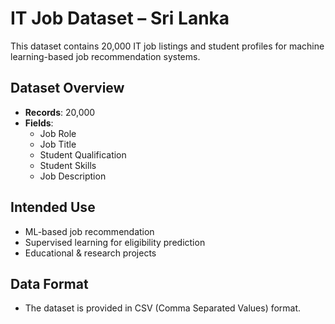 #  IT Job Dataset – Sri Lanka

This dataset contains 20,000 IT job listings and student profiles for machine learning-based job recommendation systems.

## Dataset Overview
- **Records**: 20,000
- **Fields**:
  - Job Role
  - Job Title
  - Student Qualification
  - Student Skills
  - Job Description

## Intended Use
- ML-based job recommendation
- Supervised learning for eligibility prediction
- Educational & research projects

## Data Format 
- The dataset is provided in CSV (Comma Separated Values) format.
